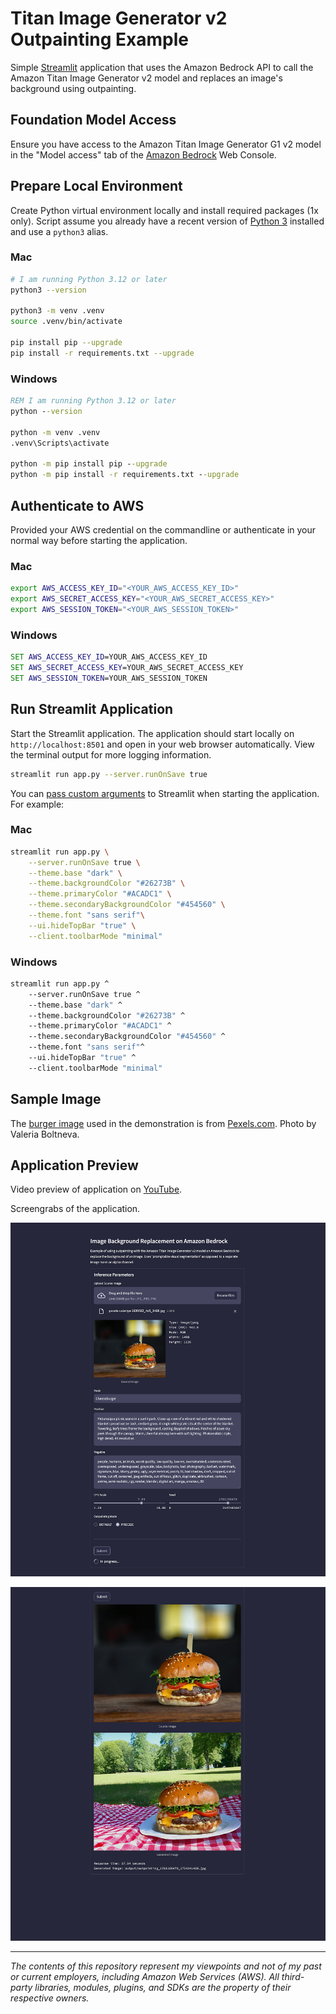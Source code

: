# Titan Image Generator v2 Outpainting Example

Simple [Streamlit](https://streamlit.io/) application that uses the Amazon Bedrock API to call the Amazon Titan Image Generator v2 model and replaces an image's background using outpainting.

## Foundation Model Access

Ensure you have access to the Amazon Titan Image Generator G1 v2 model in the "Model access" tab of the [Amazon Bedrock](https://us-east-1.console.aws.amazon.com/bedrock/home) Web Console.

## Prepare Local Environment

Create Python virtual environment locally and install required packages (1x only). Script assume you already have a recent version of [Python 3](https://www.python.org/downloads/) installed and use a `python3` alias.

### Mac

```sh
# I am running Python 3.12 or later
python3 --version

python3 -m venv .venv
source .venv/bin/activate

pip install pip --upgrade
pip install -r requirements.txt --upgrade
```

### Windows

```bat
REM I am running Python 3.12 or later
python --version 

python -m venv .venv
.venv\Scripts\activate

python -m pip install pip --upgrade
python -m pip install -r requirements.txt --upgrade
```

## Authenticate to AWS

Provided your AWS credential on the commandline or authenticate in your normal way before starting the application.

### Mac

```sh
export AWS_ACCESS_KEY_ID="<YOUR_AWS_ACCESS_KEY_ID>"
export AWS_SECRET_ACCESS_KEY="<YOUR_AWS_SECRET_ACCESS_KEY>"
export AWS_SESSION_TOKEN="<YOUR_AWS_SESSION_TOKEN>"
```

### Windows

```bat
SET AWS_ACCESS_KEY_ID=YOUR_AWS_ACCESS_KEY_ID
SET AWS_SECRET_ACCESS_KEY=YOUR_AWS_SECRET_ACCESS_KEY
SET AWS_SESSION_TOKEN=YOUR_AWS_SESSION_TOKEN
```

## Run Streamlit Application

Start the Streamlit application. The application should start locally on `http://localhost:8501` and open in your web browser automatically. View the terminal output for more logging information.

```sh
streamlit run app.py --server.runOnSave true
```

You can [pass custom arguments](https://docs.streamlit.io/develop/api-reference/cli/run) to Streamlit when starting the application. For example:

### Mac

```sh
streamlit run app.py \
    --server.runOnSave true \
    --theme.base "dark" \
    --theme.backgroundColor "#26273B" \
    --theme.primaryColor "#ACADC1" \
    --theme.secondaryBackgroundColor "#454560" \
    --theme.font "sans serif"\
    --ui.hideTopBar "true" \
    --client.toolbarMode "minimal"
```

### Windows

```bat
streamlit run app.py ^
    --server.runOnSave true ^
    --theme.base "dark" ^
    --theme.backgroundColor "#26273B" ^
    --theme.primaryColor "#ACADC1" ^
    --theme.secondaryBackgroundColor "#454560" ^
    --theme.font "sans serif"^
    --ui.hideTopBar "true" ^
    --client.toolbarMode "minimal"
```

## Sample Image

The [burger image](pexels-valeriya-1639562_4x5_1408.jpg) used in the demonstration is from [Pexels.com](https://www.pexels.com/photo/close-up-photo-of-burger-1639562). Photo by Valeria Boltneva.

## Application Preview

Video preview of application on [YouTube](https://youtu.be/dR1VVFKOF_g?si=qVyFX7lD4q3hxXlA).

Screengrabs of the application.

![preview2](./streamlit_preview/streamlit_02_50prcnt_v3.png)

![preview1](./streamlit_preview/streamlit_01_50prcnt_v3.png)

---

_The contents of this repository represent my viewpoints and not of my past or current employers, including Amazon Web Services (AWS). All third-party libraries, modules, plugins, and SDKs are the property of their respective owners._
